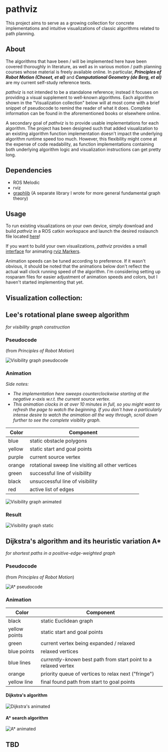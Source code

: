 # pathviz

This project aims to serve as a growing collection for concrete implementations and intuitive visualizations of classic algorithms related to path planning.

## About

The algorithms that have been / will be implemented here have been covered thoroughly in literature, as well as in various motion / path planning courses whose material is freely available online. In particular, ***Principles of Robot Motion (Choset, et al)*** and ***Computational Geometry (de Berg, et al)*** are my current self-study reference texts.

*pathviz* is not intended to be a standalone reference; instead it focuses on providing a visual supplement to well-known algorithms. Each algorithm shown in the "Visualization collection" below will at most come with a brief snippet of pseudocode to remind the reader of what it does. Complete information can be found in the aforementioned books or elsewhere online.

A secondary goal of *pathviz* is to provide usable implementations for each algorithm. The project has been designed such that added visualization to an existing algorithm function implementation doesn't impact the underlying algorithm runtime speed too much. However, this flexibility might come at the expense of code readability, as function implementations containing both underlying algorithm logic and visualization instructions can get pretty long.

## Dependencies

- ROS Melodic
- rviz
- [graphlib](https://github.com/tedklin/back-to-basics/tree/master/algorithms/graphlib) (A separate library I wrote for more general fundamental graph theory)

## Usage

To run existing visualizations on your own device, simply download and build *pathviz* in a ROS catkin workspace and launch the desired roslaunch file located [here](https://github.com/tedklin/pathviz/tree/master/launch)!

If you want to build your own visualizations, *pathviz* provides a small [interface](https://github.com/tedklin/pathviz/tree/master/include/pathviz/visualization) for animating [rviz Markers](http://wiki.ros.org/rviz/DisplayTypes/Marker).

Animation speeds can be tuned according to preference. If it wasn't obvious, it should be noted that the animations below don't reflect the actual wall clock running speed of the algorithm. I'm considering setting up rosparam files for easier adjustment of animation speeds and colors, but I haven't started implementing that yet.


## Visualization collection:

## Lee's rotational plane sweep algorithm

*for visibility graph construction*

### Pseudocode

(from *Principles of Robot Motion*)

![Visibility graph pseudocode](./media/visibility_graph_pseudocode.png)

### Animation

*Side notes:*
- *The implementation here sweeps counterclockwise starting at the negative x-axis w.r.t. the current source vertex.*
- *This animation clocks in at over 10 minutes in full, so you might want to refresh the page to watch the beginning. If you don't have a particularly intense desire to watch the animation all the way through, scroll down further to see the complete visiblity graph.*

| Color | Component |
| --- | --- |
| blue | static obstacle polygons |
| yellow | static start and goal points |
| purple | current source vertex |
| orange | rotational sweep line visiting all other vertices |
| green | successful line of visibility |
| black | unsuccessful line of visibility|
| red | active list of edges |

![Visibility graph animated](./media/visibility_graph_animated.gif)

### Result

![Visibility graph static](./media/visibility_graph_static.png)


## Dijkstra's algorithm and its heuristic variation A*

*for shortest paths in a positive-edge-weighted graph*

### Pseudocode

(from *Principles of Robot Motion*)

![A* pseudocode](./media/a_star_pseudocode.png)

### Animation

| Color | Component |
| --- | --- |
| black | static Euclidean graph |
| yellow points | static start and goal points |
| green | current vertex being expanded / relaxed |
| blue points | relaxed vertices |
| blue lines | *currently-known* best path from start point to a relaxed vertex |
| orange | priority queue of vertices to relax next ("fringe") |
| yellow line | final found path from start to goal points |

#### Dijkstra's algorithm

![Dijkstra's animated](./media/dijkstra_animated.gif)

#### A* search algorithm

![A* animated](./media/a_star_animated.gif)

## TBD
